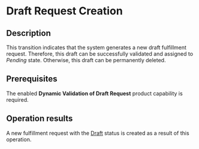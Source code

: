 # Draft Request Creation
## Description
This transition indicates that the system generates a new draft fulfillment request. Therefore, this draft can be successfully validated and assigned to *Pending* state. Otherwise, this draft can be permanently deleted.
## Prerequisites
The enabled **Dynamic Validation of Draft Request** product capability is required.
## Operation results
A new fulfillment request with the [Draft](s-a-draft.html) status is created as a result of this operation.
